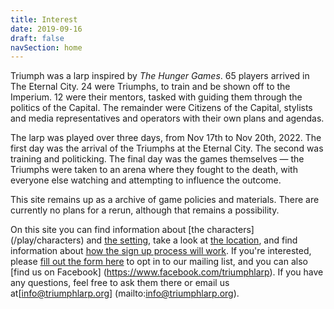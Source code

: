 ```yaml
---
title: Interest
date: 2019-09-16
draft: false
navSection: home
---
```


Triumph was a larp inspired by *The Hunger Games*. 65 players arrived in The
Eternal City. 24 were Triumphs, to train and be shown off to the Imperium. 12
were their mentors, tasked with guiding them through the politics of the
Capital. The remainder were Citizens of the Capital, stylists and media
representatives and operators with their own plans and agendas.

The larp was played over three days, from Nov 17th to Nov 20th, 2022. The
first day was the arrival of the Triumphs at the Eternal City. The second was
training and politicking. The final day was the games themselves — the
Triumphs were taken to an arena where they fought to the death, with everyone
else watching and attempting to influence the outcome.

This site remains up as a archive of game policies and materials. There are
currently no plans for a rerun, although that remains a possibility.

On this site you can find information about [the characters]
(/play/characters) and [the setting](/setting/world), take a look at
[the location](/practical/location), and find information about [how the sign
up process will work](/practical/signup). If you're interested, please
[fill out the form here](https://airtable.com/shrGN23tg93chHQuu) to opt in to
our mailing list, and you can also [find us on Facebook]
(https://www.facebook.com/triumphlarp). If you have any questions, feel free
to ask them there or email us at[info@triumphlarp.org]
(mailto:info@triumphlarp.org).
